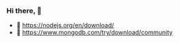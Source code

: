 ### Hi there, 👋 

- 📜 https://nodejs.org/en/download/
- 📜 https://www.mongodb.com/try/download/community